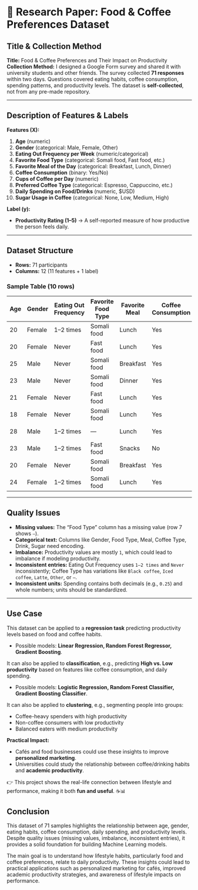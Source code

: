 # 📝 Research Paper: Food & Coffee Preferences Dataset

## Title & Collection Method

**Title:** Food & Coffee Preferences and Their Impact on Productivity  
**Collection Method:** I designed a Google Form survey and shared it with university students and other friends. The survey collected **71 responses** within two days. Questions covered eating habits, coffee consumption, spending patterns, and productivity levels. The dataset is **self-collected**, not from any pre-made repository.

---

## Description of Features & Labels

**Features (X):**

1. **Age** (numeric)  
2. **Gender** (categorical: Male, Female, Other)  
3. **Eating Out Frequency per Week** (numeric/categorical)  
4. **Favorite Food Type** (categorical: Somali food, Fast food, etc.)  
5. **Favorite Meal of the Day** (categorical: Breakfast, Lunch, Dinner)  
6. **Coffee Consumption** (binary: Yes/No)  
7. **Cups of Coffee per Day** (numeric)  
8. **Preferred Coffee Type** (categorical: Espresso, Cappuccino, etc.)  
9. **Daily Spending on Food/Drinks** (numeric, $USD)  
10. **Sugar Usage in Coffee** (categorical: None, Low, Medium, High)

**Label (y):**

* **Productivity Rating (1–5)** → A self-reported measure of how productive the person feels daily.

---

## Dataset Structure

* **Rows:** 71 participants  
* **Columns:** 12 (11 features + 1 label)

### Sample Table (10 rows)

| Age | Gender | Eating Out Frequency | Favorite Food Type   | Favorite Meal     | Coffee Consumption | Cups of Coffee | Coffee Type   | Sugar Usage | Drink  | Daily Spending | Productivity |
|-----|--------|----------------------|-------------|----------|--------|------|---------------|-------|--------|----------|--------------|
| 20  | Female | 1–2 times            | Somali food | Lunch    | Yes    | 2    | Iced coffee   | Yes   | Water  | 3        | 3            |
| 20  | Female | Never                | Fast food   | Lunch    | Yes    | 1    | Black coffee  | Yes   | Water  | 5        | 1            |
| 25  | Male   | Never                | Somali food | Breakfast| Yes    | 1    | Cappuccino    | Yes   | Tea    | 0.5      | 1            |
| 23  | Male   | Never                | Somali food | Dinner   | Yes    | 1    | Black coffee  | Yes   | Tea    | 2        | 2            |
| 21  | Female | Never                | Fast food   | Lunch    | Yes    | 1    | Latte         | Yes   | Water  | 2        | 1            |
| 18  | Female | Never                | Somali food | Lunch    | Yes    | 1    | Black coffee  | Yes   | Water  | 3        | 3            |
| 28  | Male   | 1–2 times            | —           | Lunch    | Yes    | 1    | Other         | Yes   | Energy drinks | 2        | 3            |
| 23  | Male   | 1–2 times            | Fast food   | Snacks   | No     | 0    | —             | —     | Tea    | 0.25     | 1            |
| 20  | Female | Never                | Somali food | Breakfast| Yes    | 1    | Black coffee  | Yes   | Water  | 2        | 1            |
| 24  | Female | 1–2 times            | Somali food | Lunch    | Yes    | 1    | Iced coffee   | Yes   | Tea    | 10       | 1            |

---

## Quality Issues

* **Missing values:** The “Food Type” column has a missing value (row 7 shows `—`).  
* **Categorical text:** Columns like Gender, Food Type, Meal, Coffee Type, Drink, Sugar need encoding.  
* **Imbalance:** Productivity values are mostly `1`, which could lead to imbalance if modeling productivity.  
* **Inconsistent entries:** Eating Out Frequency uses `1–2 times` and `Never` inconsistently; Coffee Type has variations like `Black coffee`, `Iced coffee`, `Latte`, `Other`, or `—`.  
* **Inconsistent units:** Spending contains both decimals (e.g., `0.25`) and whole numbers; units should be standardized.  

---

## Use Case

This dataset can be applied to a **regression task** predicting productivity levels based on food and coffee habits.  

* Possible models: **Linear Regression, Random Forest Regressor, Gradient Boosting**.  

It can also be applied to **classification**, e.g., predicting **High vs. Low productivity** based on features like coffee consumption, and daily spending.  

* Possible models: **Logistic Regression, Random Forest Classifier, Gradient Boosting Classifier**.  

It can also be applied to **clustering**, e.g., segmenting people into groups:

* Coffee-heavy spenders with high productivity  
* Non-coffee consumers with low productivity  
* Balanced eaters with medium productivity 

**Practical Impact:**  

* Cafés and food businesses could use these insights to improve **personalized marketing**.  
* Universities could study the relationship between coffee/drinking habits and **academic productivity**.  

👉 This project shows the real-life connection between lifestyle and performance, making it both **fun and useful**. ☕📊

## Conclusion

This dataset of 71 samples highlights the relationship between age, gender, eating habits, coffee consumption, daily spending, and productivity levels. Despite quality issues (missing values, imbalance, inconsistent entries), it provides a solid foundation for building Machine Learning models.

The main goal is to understand how lifestyle habits, particularly food and coffee preferences, relate to daily productivity. These insights could lead to practical applications such as personalized marketing for cafés, improved academic productivity strategies, and awareness of lifestyle impacts on performance.